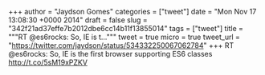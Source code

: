 
+++
author = "Jaydson Gomes"
categories = ["tweet"]
date = "Mon Nov 17 13:08:30 +0000 2014"
draft = false
slug = "342f21ad37effe7b2012dbe6cc14b11f13855014"
tags = ["tweet"]
title = """RT @es6rocks: So, IE is t..."""
tweet = true
micro = true
tweet_url = "https://twitter.com/jaydson/status/534332250067062784"
+++
RT @es6rocks: So, IE is the first browser supporting ES6 classes http://t.co/5sM19xPZKV
